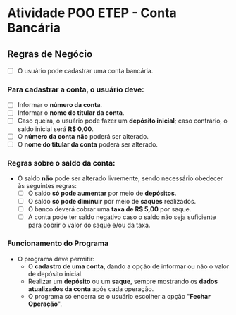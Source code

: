 # Atividade POO ETEP - Conta Bancária

## Regras de Negócio

- [ ] O usuário pode cadastrar uma conta bancária.

### Para cadastrar a conta, o usuário deve:
  
  - [ ] Informar o **número da conta**.
  - [ ] Informar o **nome do titular da conta**.
  - [ ] Caso queira, o usuário pode fazer um **depósito inicial**; caso contrário, o saldo inicial será **R$ 0,00**.
  - [ ] O **número da conta** **não** poderá ser alterado.
  - [ ] O **nome do titular da conta** poderá ser alterado.

### Regras sobre o saldo da conta:

  - O saldo **não** pode ser alterado livremente, sendo necessário obedecer às seguintes regras:
    - [ ] O saldo **só pode aumentar** por meio de **depósitos**.
    - [ ] O saldo **só pode diminuir** por meio de **saques** realizados.
    - [ ] O banco deverá cobrar uma **taxa de R$ 5,00** por saque.
    - [ ] A conta pode ter saldo negativo caso o saldo não seja suficiente para cobrir o valor do saque e/ou da taxa.

### Funcionamento do Programa

- O programa deve permitir:
  - O **cadastro de uma conta**, dando a opção de informar ou não o valor de depósito inicial.
  - Realizar um **depósito** ou um **saque**, sempre mostrando os **dados atualizados da conta** após cada operação.
  - O programa só encerra se o usuário escolher a opção "**Fechar Operação**".
